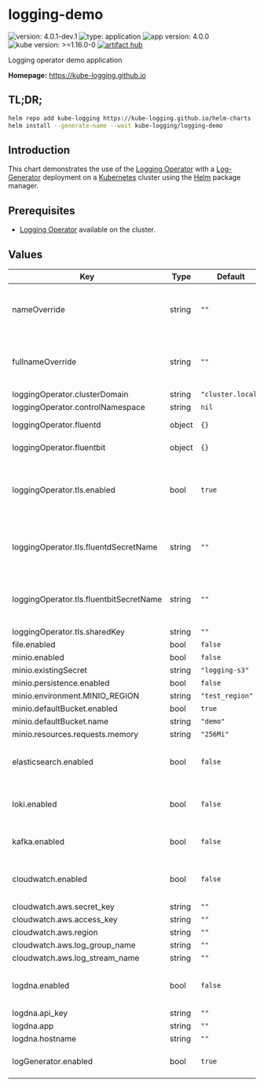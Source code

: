 # logging-demo

![version: 4.0.1-dev.1](https://img.shields.io/badge/version-4.0.1--dev.1-informational?style=flat-square) ![type: application](https://img.shields.io/badge/type-application-informational?style=flat-square) ![app version: 4.0.0](https://img.shields.io/badge/app%20version-4.0.0-informational?style=flat-square) ![kube version: >=1.16.0-0](https://img.shields.io/badge/kube%20version->=1.16.0--0-informational?style=flat-square) [![artifact hub](https://img.shields.io/badge/artifact%20hub-logging--demo-informational?style=flat-square)](https://artifacthub.io/packages/helm/kube-logging/logging-demo)

Logging operator demo application

**Homepage:** <https://kube-logging.github.io>

## TL;DR;

```bash
helm repo add kube-logging https://kube-logging.github.io/helm-charts
helm install --generate-name --wait kube-logging/logging-demo
```

## Introduction

This chart demonstrates the use of the [Logging Operator](https://github.com/kube-logging/helm-charts/tree/main/charts/logging-operator) with a
[Log-Generator](https://github.com/banzaicloud/log-generator) deployment on a [Kubernetes](http://kubernetes.io) cluster using the [Helm](https://helm.sh) package manager.

## Prerequisites

- [Logging Operator](https://github.com/kube-logging/logging-operator) available on the cluster.

## Values

| Key | Type | Default | Description |
|-----|------|---------|-------------|
| nameOverride | string | `""` | A name in place of the chart name for `app:` labels. |
| fullnameOverride | string | `""` | A name to substitute for the full names of resources. |
| loggingOperator.clusterDomain | string | `"cluster.local"` |  |
| loggingOperator.controlNamespace | string | `nil` |  |
| loggingOperator.fluentd | object | `{}` | Fluentd configuration |
| loggingOperator.fluentbit | object | `{}` | Fluentbit configuration |
| loggingOperator.tls.enabled | bool | `true` | Enable secure connection between fluentd and fluent-bit |
| loggingOperator.tls.fluentdSecretName | string | `""` | Specified secret name, which contain tls certs |
| loggingOperator.tls.fluentbitSecretName | string | `""` | Specified secret name, which contain tls certs |
| loggingOperator.tls.sharedKey | string | `""` |  |
| file.enabled | bool | `false` |  |
| minio.enabled | bool | `false` |  |
| minio.existingSecret | string | `"logging-s3"` |  |
| minio.persistence.enabled | bool | `false` |  |
| minio.environment.MINIO_REGION | string | `"test_region"` |  |
| minio.defaultBucket.enabled | bool | `true` |  |
| minio.defaultBucket.name | string | `"demo"` |  |
| minio.resources.requests.memory | string | `"256Mi"` |  |
| elasticsearch.enabled | bool | `false` | Enable ElasticSearch logging output |
| loki.enabled | bool | `false` | Enable Grafana Loki logging output |
| kafka.enabled | bool | `false` | Enable Kafka logging output |
| cloudwatch.enabled | bool | `false` | Enable AWS Cloudwatch logging output |
| cloudwatch.aws.secret_key | string | `""` |  |
| cloudwatch.aws.access_key | string | `""` |  |
| cloudwatch.aws.region | string | `""` |  |
| cloudwatch.aws.log_group_name | string | `""` |  |
| cloudwatch.aws.log_stream_name | string | `""` |  |
| logdna.enabled | bool | `false` | Enable LogDNA logging output |
| logdna.api_key | string | `""` |  |
| logdna.app | string | `""` |  |
| logdna.hostname | string | `""` |  |
| logGenerator.enabled | bool | `true` | Enable Demo Log-Gen application |
